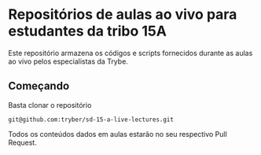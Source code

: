 # Repositórios de aulas ao vivo para estudantes da tribo 15A

Este repositório armazena os códigos e scripts fornecidos durante as aulas ao vivo pelos especialistas da Trybe.

## Começando

Basta clonar o repositório

``` 
git@github.com:tryber/sd-15-a-live-lectures.git
```

Todos os conteúdos dados em aulas estarão no seu respectivo Pull Request.